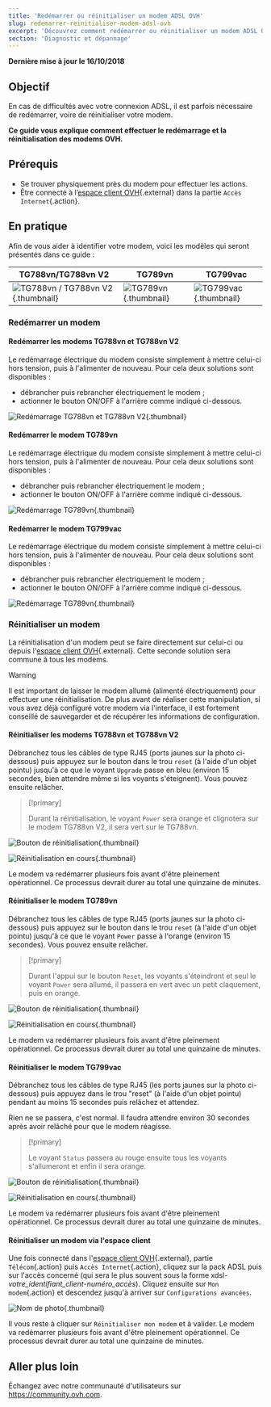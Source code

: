 ```yaml
---
title: 'Redémarrer ou réinitialiser un modem ADSL OVH'
slug: redemarrer-reinitialiser-modem-adsl-ovh
excerpt: 'Découvrez comment redémarrer ou réinitialiser un modem ADSL OVH'
section: 'Diagnostic et dépannage'
---
```


**Dernière mise à jour le 16/10/2018**

## Objectif

En cas de difficultés avec votre connexion ADSL, il est parfois nécessaire de redémarrer, voire de réinitialiser votre modem.

**Ce guide vous explique comment effectuer le redémarrage et la réinitialisation des modems OVH.**


## Prérequis

- Se trouver physiquement près du modem pour effectuer les actions.
- Être connecté à l’[espace client OVH](https://www.ovhtelecom.fr/manager/index.html#/){.external} dans la partie `Accès Internet`{.action}.


## En pratique

Afin de vous aider à identifier votre modem, voici les modèles qui seront présentés dans ce guide :

|TG788vn/TG788vn V2|TG789vn|TG799vac|
|---|---|---|
|![TG788vn / TG788vn V2](images/tg788.png){.thumbnail}|![TG789vn](images/tg789vn.png){.thumbnail}|![TG799vac](images/t799vac.png){.thumbnail}|


### Redémarrer un modem

#### Redémarrer les modems TG788vn et TG788vn V2

Le redémarrage électrique du modem consiste simplement à mettre celui-ci hors tension, puis à l'alimenter de nouveau. Pour cela deux solutions sont disponibles :

- débrancher puis rebrancher électriquement le modem  ;
- actionner le bouton ON/OFF à l'arrière comme indiqué ci-dessous.

![Redémarrage TG788vn et TG788vn V2](images/tg788_power.png){.thumbnail}



#### Redémarrer le modem TG789vn

Le redémarrage électrique du modem consiste simplement à mettre celui-ci hors tension, puis à l'alimenter de nouveau. Pour cela deux solutions sont disponibles :

- débrancher puis rebrancher électriquement le modem  ;
- actionner le bouton ON/OFF à l'arrière comme indiqué ci-dessous.

![Redémarrage TG789vn](images/tg789n_power.png){.thumbnail}


#### Redémarrer le modem TG799vac

Le redémarrage électrique du modem consiste simplement à mettre celui-ci hors tension, puis à l'alimenter de nouveau. Pour cela deux solutions sont disponibles :

- débrancher puis rebrancher électriquement le modem  ;
- actionner le bouton ON/OFF à l'arrière comme indiqué ci-dessous.

![Redémarrage TG789vn](images/tg799_power.png){.thumbnail}


### Réinitialiser un modem

La réinitialisation d'un modem peut se faire directement sur celui-ci ou depuis l'[espace client OVH](https://www.ovhtelecom.fr/manager/index.html#/){.external}. Cette seconde solution sera commune à tous les modems.

> [!warning]
>
> Il est important de laisser le modem allumé (alimenté électriquement) pour effectuer une réinitialisation. De plus avant de réaliser cette manipulation, si vous avez déjà configuré votre modem via l'interface, il est fortement conseillé de sauvegarder et de récupérer les informations de configuration.
>

#### Réinitialiser les modems TG788vn et TG788vn V2

Débranchez tous les câbles de type RJ45 (ports jaunes sur la photo ci-dessous) puis appuyez sur le bouton dans le trou `reset` (à l'aide d'un objet pointu) jusqu'à ce que le voyant `Upgrade` passe en bleu (environ 15 secondes, bien attendre même si les voyants s'éteignent). Vous pouvez ensuite relâcher.

> [!primary]
> 
> Durant la réinitialisation, le voyant `Power` sera orange et clignotera sur le modem TG788vn V2, il sera vert sur le TG788vn.
>

![Bouton de réinitialisation](images/tg788_reset.png){.thumbnail}

![Réinitialisation en cours](images/tg788_front_resetdoing.png){.thumbnail}

Le modem va redémarrer plusieurs fois avant d'être pleinement opérationnel. Ce processus devrait durer au total une quinzaine de minutes.


#### Réinitialiser le modem TG789vn

Débranchez tous les câbles de type RJ45 (ports jaunes sur la photo ci-dessous) puis appuyez sur le bouton dans le trou `reset` (à l'aide d'un objet pointu) jusqu'à ce que le voyant `Power` passe à l'orange (environ 15 secondes). Vous pouvez ensuite relâcher.

> [!primary]
> 
> Durant l'appui sur le bouton `Reset`, les voyants s'éteindront et seul le voyant `Power` sera allumé, il passera en vert avec un petit claquement, puis en orange.
>

![Bouton de réinitialisation](images/tg789_reset.png){.thumbnail}

![Réinitialisation en cours](images/tg789_front_resetdoing.png){.thumbnail}



Le modem va redémarrer plusieurs fois avant d'être pleinement opérationnel. Ce processus devrait durer au total une quinzaine de minutes.



#### Réinitialiser le modem TG799vac

Débranchez tous les câbles de type RJ45 (les ports jaunes sur la photo ci-dessous) puis appuyez dans le trou "reset" (à l'aide d'un objet pointu) pendant au moins 15 secondes puis relâchez et attendez.

Rien ne se passera, c'est normal. Il faudra attendre environ 30 secondes après avoir relâché pour que le modem réagisse.

> [!primary]
> 
> Le voyant `Status` passera au rouge ensuite tous les voyants s'allumeront et enfin il sera orange.
>

![Bouton de réinitialisation](images/tg799_reset.png){.thumbnail}

![Réinitialisation en cours](images/tg799_front_resetdoing.png){.thumbnail}

Le modem va redémarrer plusieurs fois avant d'être pleinement opérationnel. Ce processus devrait durer au total une quinzaine de minutes.


#### Réinitialiser un modem via l'espace client

Une fois connecté dans l'[espace client OVH](https://www.ovhtelecom.fr/manager/index.html#/){.external}, partie `Télécom`{.action} puis `Accès Internet`{.action}, cliquez sur la pack ADSL puis sur l'accès concerné (qui sera le plus souvent sous la forme xdsl-*votre_identifiant_client*-*numéro_accès*). Cliquez ensuite sur `Mon modem`{.action} et descendez jusqu'à arriver sur `Configurations avancées`. 

![Nom de photo](images/reset_customer_panel.png){.thumbnail}

Il vous reste à cliquer sur `Réinitialiser mon modem` et à valider. Le modem va redémarrer plusieurs fois avant d'être pleinement opérationnel. Ce processus devrait durer au total une quinzaine de minutes.


## Aller plus loin

Échangez avec notre communauté d'utilisateurs sur <https://community.ovh.com>.